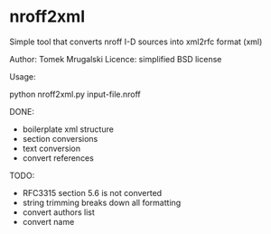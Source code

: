nroff2xml
=========

Simple tool that converts nroff I-D sources into xml2rfc format (xml)

Author: Tomek Mrugalski
Licence: simplified BSD license

Usage:

python nroff2xml.py input-file.nroff

DONE:
- boilerplate xml structure
- section conversions
- text conversion
- convert references

TODO:
- RFC3315 section 5.6 is not converted
- string trimming breaks down all formatting
- convert authors list
- convert name
